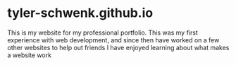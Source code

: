 # tyler-schwenk.github.io
This is my website for my professional portfolio.
This was my first experience with web development, and since then have worked on a few other websites to help out friends
I have enjoyed learning about what makes a website work
